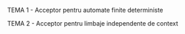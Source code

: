 TEMA 1 - Acceptor pentru automate finite deterministe

TEMA 2 - Acceptor pentru limbaje independente de context
